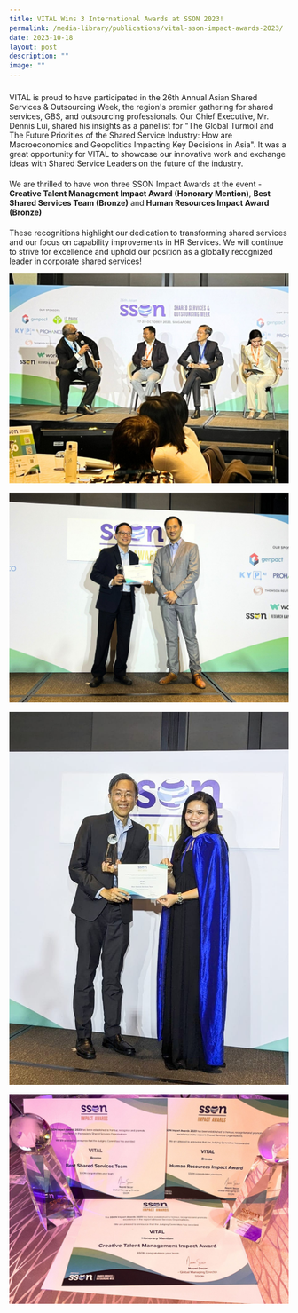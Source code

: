 ```yaml
---
title: VITAL Wins 3 International Awards at SSON 2023!
permalink: /media-library/publications/vital-sson-impact-awards-2023/
date: 2023-10-18
layout: post
description: ""
image: ""
---
```

<p style="font-size: 24px;color:#585858;text-align:justify;">

VITAL is proud to have participated in the 26th Annual Asian Shared Services &amp; Outsourcing Week, the region's premier gathering for shared services, GBS, and outsourcing professionals. Our Chief Executive, Mr. Dennis Lui, shared his insights as a panellist for "The Global Turmoil and The Future Priorities of the Shared Service Industry: How are Macroeconomics and Geopolitics Impacting Key Decisions in Asia". It was a great opportunity for VITAL to showcase our innovative work and exchange ideas with Shared Service Leaders on the future of the industry.

</p>

<p style="font-size: 20px;color:#585858;text-align:justify;">

We are thrilled to have won three&nbsp;SSON&nbsp;Impact Awards at the event - <b>Creative Talent Management Impact Award (Honorary Mention)</b>, <b>Best Shared Services Team (Bronze)</b> and<b> Human Resources Impact Award (Bronze) </b> 

</p><p style="font-size: 20px;color:#585858;text-align:justify;">

These recognitions highlight our dedication to transforming shared services and our focus on capability improvements in HR Services. We will continue to strive for excellence and uphold our position as a globally recognized leader in corporate shared services!  </p>

![](/images/media/sson-1.jpg)

![](/images/media/sson-2.jpg)

![](/images/media/sson-3.jpg)

![](/images/media/sson-4.jpg)